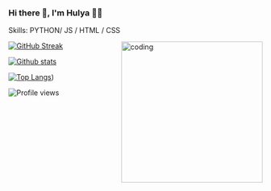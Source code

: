 ### Hi there 👋, I'm Hulya 👩‍💻


Skills: PYTHON/ JS / HTML / CSS

<img align="right" alt="coding" width="280" src="https://media.tenor.com/rePDfDWO3XoAAAAd/hacking.gif">

[![GitHub Streak](https://streak-stats.demolab.com/?user=Hulyamr13&theme=highcontrast)](https://github.com/Hulyamr13)

[![Github stats](https://github-readme-stats.vercel.app/api?username=Hulyamr13&theme=dark)](https://github.com/Hulyamr13)

[![Top Langs](https://github-readme-stats.vercel.app/api/top-langs/?username=Hulyamr13&theme=highcontrast)](https://github.com/Hulyamr13))


![Profile views](https://gpvc.arturio.dev/hulyamr13)  
